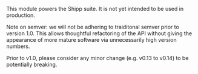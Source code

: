 
This module powers the Shipp suite. It is not yet intended to be used in production.

Note on semver: we will not be adhering to traiditonal semver prior to version 1.0. This allows
thoughtful refactoring of the API without giving the appearance of more mature software via
unnecessarily high version numbers.

Prior to v1.0, please consider any minor change (e.g. v0.13 to v0.14) to be potentially breaking.
